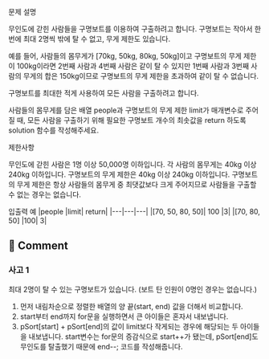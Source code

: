 문제 설명

무인도에 갇힌 사람들을 구명보트를 이용하여 구출하려고 합니다. 구명보트는 작아서 한 번에 최대 2명씩 밖에 탈 수 없고, 무게 제한도 있습니다.

예를 들어, 사람들의 몸무게가 [70kg, 50kg, 80kg, 50kg]이고 구명보트의 무게 제한이 100kg이라면 2번째 사람과 4번째 사람은 같이 탈 수 있지만 1번째 사람과 3번째 사람의 무게의 합은 150kg이므로 구명보트의 무게 제한을 초과하여 같이 탈 수 없습니다.

구명보트를 최대한 적게 사용하여 모든 사람을 구출하려고 합니다.

사람들의 몸무게를 담은 배열 people과 구명보트의 무게 제한 limit가 매개변수로 주어질 때, 모든 사람을 구출하기 위해 필요한 구명보트 개수의 최솟값을 return 하도록 solution 함수를 작성해주세요.

제한사항

무인도에 갇힌 사람은 1명 이상 50,000명 이하입니다.
각 사람의 몸무게는 40kg 이상 240kg 이하입니다.
구명보트의 무게 제한은 40kg 이상 240kg 이하입니다.
구명보트의 무게 제한은 항상 사람들의 몸무게 중 최댓값보다 크게 주어지므로 사람들을 구출할 수 없는 경우는 없습니다.

입출력 예
|people	|limit|	return|
|---|---|---|
|[70, 50, 80, 50]|	100	|3|
|[70, 80, 50]	|100|	3|



## 🤞 Comment
### 사고 1
최대 2명이 탈 수 있는 구명보트가 있습니다. (보트 탄 인원이 0명인 경우는 없습니다.) 
1. 먼저 내림차순으로 정렬한 배열의 양 끝(start, end) 값을 더해서 비교합니다.
2. start부터 end까지 for문을 실행하면서 큰 아이들은 혼자서 내보냅니다.
3. pSort[start] + pSort[end]의 값이 limit보다 작게되는 경우에 해당되는 두 아이들을 내보냅니다. start변수는 for문의 증감식으로 start++가 됐는데, pSort[end]도 무인도를 탈출했기 때문에 end--; 코드를 작성해줍니다.




